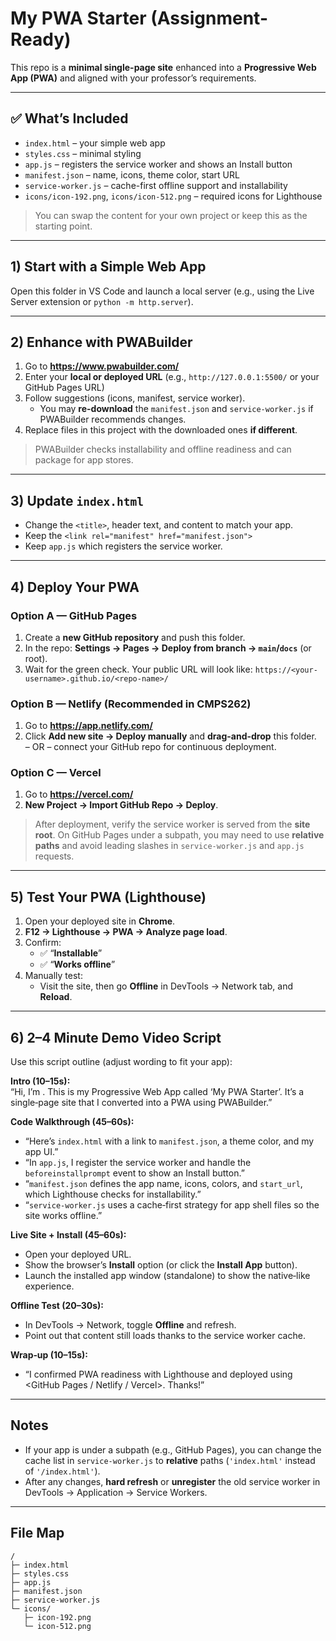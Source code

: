 # My PWA Starter (Assignment-Ready)

This repo is a **minimal single-page site** enhanced into a **Progressive Web App (PWA)** and aligned with your professor’s requirements.

---

## ✅ What’s Included
- `index.html` – your simple web app
- `styles.css` – minimal styling
- `app.js` – registers the service worker and shows an Install button
- `manifest.json` – name, icons, theme color, start URL
- `service-worker.js` – cache-first offline support and installability
- `icons/icon-192.png`, `icons/icon-512.png` – required icons for Lighthouse

> You can swap the content for your own project or keep this as the starting point.

---

## 1) Start with a Simple Web App
Open this folder in VS Code and launch a local server (e.g., using the Live Server extension or `python -m http.server`).

---

## 2) Enhance with PWABuilder
1. Go to **https://www.pwabuilder.com/**
2. Enter your **local or deployed URL** (e.g., `http://127.0.0.1:5500/` or your GitHub Pages URL)
3. Follow suggestions (icons, manifest, service worker).  
   - You may **re-download** the `manifest.json` and `service-worker.js` if PWABuilder recommends changes.
4. Replace files in this project with the downloaded ones **if different**.

> PWABuilder checks installability and offline readiness and can package for app stores.

---

## 3) Update `index.html`
- Change the `<title>`, header text, and content to match your app.
- Keep the `<link rel="manifest" href="manifest.json">`
- Keep `app.js` which registers the service worker.

---

## 4) Deploy Your PWA
### Option A — GitHub Pages
1. Create a **new GitHub repository** and push this folder.
2. In the repo: **Settings → Pages → Deploy from branch → `main`/`docs`** (or root).
3. Wait for the green check. Your public URL will look like:
   `https://<your-username>.github.io/<repo-name>/`

### Option B — Netlify (Recommended in CMPS262)
1. Go to **https://app.netlify.com/**
2. Click **Add new site → Deploy manually** and **drag-and-drop** this folder.  
   – OR – connect your GitHub repo for continuous deployment.

### Option C — Vercel
1. Go to **https://vercel.com/**
2. **New Project → Import GitHub Repo → Deploy**.

> After deployment, verify the service worker is served from the **site root**. On GitHub Pages under a subpath, you may need to use **relative paths** and avoid leading slashes in `service-worker.js` and `app.js` requests.

---

## 5) Test Your PWA (Lighthouse)
1. Open your deployed site in **Chrome**.
2. **F12 → Lighthouse → PWA → Analyze page load**.
3. Confirm:
   - ✅ “**Installable**”
   - ✅ “**Works offline**”
4. Manually test:
   - Visit the site, then go **Offline** in DevTools → Network tab, and **Reload**.

---

## 6) 2–4 Minute Demo Video Script
Use this script outline (adjust wording to fit your app):

**Intro (10–15s):**  
“Hi, I’m <Your Name>. This is my Progressive Web App called ‘My PWA Starter’. It’s a single‑page site that I converted into a PWA using PWABuilder.”

**Code Walkthrough (45–60s):**  
- “Here’s `index.html` with a link to `manifest.json`, a theme color, and my app UI.”  
- “In `app.js`, I register the service worker and handle the `beforeinstallprompt` event to show an Install button.”  
- “`manifest.json` defines the app name, icons, colors, and `start_url`, which Lighthouse checks for installability.”  
- “`service-worker.js` uses a cache‑first strategy for app shell files so the site works offline.”

**Live Site + Install (45–60s):**  
- Open your deployed URL.  
- Show the browser’s **Install** option (or click the **Install App** button).  
- Launch the installed app window (standalone) to show the native‑like experience.

**Offline Test (20–30s):**  
- In DevTools → Network, toggle **Offline** and refresh.  
- Point out that content still loads thanks to the service worker cache.

**Wrap‑up (10–15s):**  
- “I confirmed PWA readiness with Lighthouse and deployed using <GitHub Pages / Netlify / Vercel>. Thanks!”

---

## Notes
- If your app is under a subpath (e.g., GitHub Pages), you can change the cache list in `service-worker.js` to **relative** paths (`'index.html'` instead of `'/index.html'`).  
- After any changes, **hard refresh** or **unregister** the old service worker in DevTools → Application → Service Workers.

---

## File Map
```
/
├─ index.html
├─ styles.css
├─ app.js
├─ manifest.json
├─ service-worker.js
└─ icons/
   ├─ icon-192.png
   └─ icon-512.png
```
